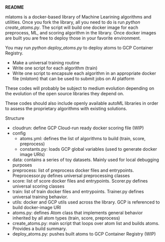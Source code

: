 **README**

mlatoms is a docker-based library of Machine Learining algorithms and utilities.
Once you fork the library, all you need to do is run *python create_atoms.py*.
The script will build one docker image for each preprocess, ML, and scoring
algorithm in the library. Once docker images are built you are free to deploy those 
in your favorite environment.

You may run *python deploy_atoms.py* to deploy atoms to GCP Container Registry.

- Make a universal training routine
- Write one script for each algorithm (train)
- Write one script to encapsule each algorithm in an appropriate
docker file (_mlatom_) that can be used to submit jobs on AI platform

These codes will probably be subject to medium evolution depending on the
evolution of the open source libraries they depend on.

These codes should also include openly available autoML libraries in 
order to assess the proprietary algorithms with existing solutions.

Structure
- cloudrun: define GCP Cloud-run ready docker scoring file (WIP)
- config
    - atoms.yml: defines the list of algorithms to build (train, score, preprocess)
    - constants.py: loads GCP global variables (used to generate docker image URIs)
- data: contains a series of toy datasets. Mainly used for local debugging purposes
- preprocess: list of preprocess docker files and entrypoints. 
Preprocessor.py defines universal preprocessing classes
- score: list of score docker files and entrypoints. 
Scorer.py defines universal scoring classes
- train: list of train docker files and entrypoints. Trainer.py defines universal
training behavior.
- utils: docker and GCP utils used across the library. GCP is referenced to build 
docker-image URI
- atoms.py: defines Atom class that implements general behavior inherited by all atom
types (train, score, preprocess)
- create_atoms.py: main script that loops over atom list and builds atoms. Provides a 
build summary.
- deploy_atoms.py: pushes built atoms to GCP Container Registry (WIP)